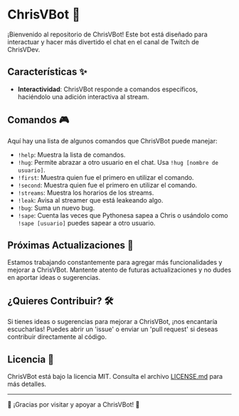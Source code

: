 # ChrisVBot 🤖

¡Bienvenido al repositorio de ChrisVBot! Este bot está diseñado para interactuar y hacer más divertido el chat en el canal de Twitch de ChrisVDev.

## Características ✨

- **Interactividad**: ChrisVBot responde a comandos específicos, haciéndolo una adición interactiva al stream.

## Comandos 🎮

Aquí hay una lista de algunos comandos que ChrisVBot puede manejar:

- `!help`: Muestra la lista de comandos.
- `!hug`: Permite abrazar a otro usuario en el chat. Usa `!hug [nombre de usuario]`.
- `!first`: Muestra quien fue el primero en utilizar el comando.
- `!second`: Muestra quien fue el primero en utilizar el comando.
- `!streams`: Muestra los horarios de los streams.
- `!leak`: Avisa al streamer que está leakeando algo.
- `!bug`: Suma un nuevo bug.
- `!sape`: Cuenta las veces que Pythonesa sapea a Chris o usándolo como `!sape [usuario]` puedes sapear a otro usuario.

## Próximas Actualizaciones 🚀

Estamos trabajando constantemente para agregar más funcionalidades y mejorar a ChrisVBot. Mantente atento de futuras actualizaciones y no dudes en aportar ideas o sugerencias.

## ¿Quieres Contribuir? 🛠

Si tienes ideas o sugerencias para mejorar a ChrisVBot, ¡nos encantaría escucharlas! Puedes abrir un 'issue' o enviar un 'pull request' si deseas contribuir directamente al código.

## Licencia 📄

ChrisVBot está bajo la licencia MIT. Consulta el archivo [LICENSE.md](LICENSE.md) para más detalles.

---

🎉 ¡Gracias por visitar y apoyar a ChrisVBot! 🎉